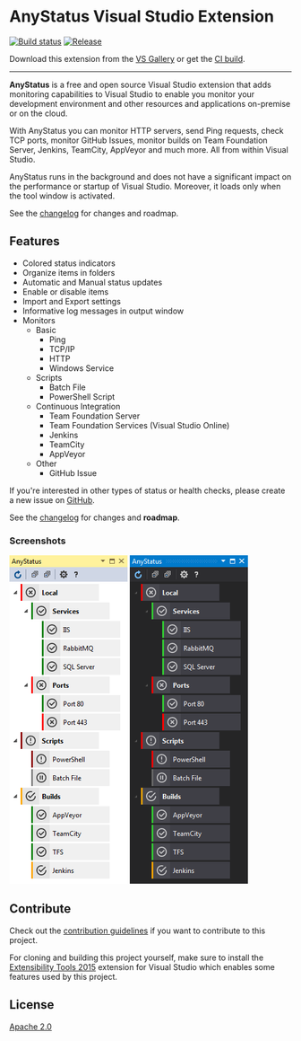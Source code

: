 ﻿# AnyStatus Visual Studio Extension

[![Build status](https://ci.appveyor.com/api/projects/status/bqr0m4e08nfkb6g2?svg=true)](https://ci.appveyor.com/project/AlonAmsalem/anystatus)
[![Release](https://img.shields.io/badge/release-v0.10-blue.svg)](https://visualstudiogallery.msdn.microsoft.com/d2262fef-aeca-45dd-9c8c-87c290ee4eb0)

Download this extension from the [VS Gallery](https://visualstudiogallery.msdn.microsoft.com/d2262fef-aeca-45dd-9c8c-87c290ee4eb0)
or get the [CI build](http://vsixgallery.com/#/extension/AnyStatus.VSPackage.6f25620d-ff50-42d1-89da-709a45cebe10/).

---------------------------------------

**AnyStatus** is a free and open source Visual Studio extension that adds monitoring capabilities to Visual Studio to enable you monitor your development environment and other resources and applications on-premise or on the cloud. 

With AnyStatus you can monitor HTTP servers, send Ping requests, check TCP ports, monitor GitHub Issues, monitor builds on Team Foundation Server, Jenkins, TeamCity, AppVeyor and much more. All from within Visual Studio.

AnyStatus runs in the background and does not have a significant impact on the performance or startup of Visual Studio. Moreover, it loads only when the tool window is activated.

See the [changelog](https://github.com/AlonAm/AnyStatus/blob/master/CHANGELOG.md) for changes and roadmap.

## Features 

- Colored status indicators
- Organize items in folders
- Automatic and Manual status updates
- Enable or disable items
- Import and Export settings
- Informative log messages in output window
- Monitors
  - Basic
    - Ping
    - TCP/IP
    - HTTP
    - Windows Service
  - Scripts
    - Batch File
    - PowerShell Script
  - Continuous Integration
    - Team Foundation Server
    - Team Foundation Services (Visual Studio Online)
    - Jenkins
    - TeamCity
    - AppVeyor
  - Other
    - GitHub Issue

If you're interested in other types of status or health checks, please create a new issue on [GitHub](https://github.com/AlonAm/AnyStatus/issues).

See the [changelog](CHANGELOG.md) for changes and **roadmap**.

### Screenshots

![Blue Theme](art/Screenshot_blue.png)
![Dark Theme](art/Screenshot_dark.png)

## Contribute

Check out the [contribution guidelines](CONTRIBUTING.md)
if you want to contribute to this project.

For cloning and building this project yourself, make sure
to install the
[Extensibility Tools 2015](https://visualstudiogallery.msdn.microsoft.com/ab39a092-1343-46e2-b0f1-6a3f91155aa6)
extension for Visual Studio which enables some features
used by this project.

## License

[Apache 2.0](https://github.com/AlonAm/AnyStatus/blob/master/LICENSE)

